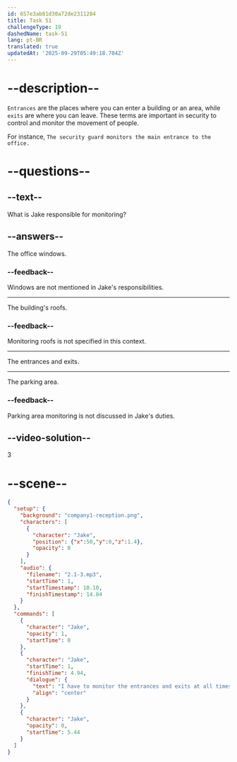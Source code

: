 ```yaml
---
id: 657e3ab81d30a72de2311284
title: Task 51
challengeType: 19
dashedName: task-51
lang: pt-BR
translated: true
updatedAt: '2025-09-29T05:49:18.704Z'
---
```


<!-- (Audio) I have to monitor the entrances and exits at all times. -->

# --description--

`Entrances` are the places where you can enter a building or an area, while `exits` are where you can leave. These terms are important in security to control and monitor the movement of people. 

For instance, `The security guard monitors the main entrance to the office.`

# --questions--

## --text--

What is Jake responsible for monitoring?

## --answers--

The office windows.

### --feedback--

Windows are not mentioned in Jake's responsibilities.

---

The building's roofs.

### --feedback--

Monitoring roofs is not specified in this context.

---

The entrances and exits.

---

The parking area.

### --feedback--

Parking area monitoring is not discussed in Jake's duties.

## --video-solution--

3

# --scene--

```json
{
  "setup": {
    "background": "company1-reception.png",
    "characters": [
      {
        "character": "Jake",
        "position": {"x":50,"y":0,"z":1.4},
        "opacity": 0
      }
    ],
    "audio": {
      "filename": "2.1-3.mp3",
      "startTime": 1,
      "startTimestamp": 10.10,
      "finishTimestamp": 14.04
    }
  },
  "commands": [
    {
      "character": "Jake",
      "opacity": 1,
      "startTime": 0
    },
    {
      "character": "Jake",
      "startTime": 1,
      "finishTime": 4.94,
      "dialogue": {
        "text": "I have to monitor the entrances and exits at all times.",
        "align": "center"
      }
    },
    {
      "character": "Jake",
      "opacity": 0,
      "startTime": 5.44
    }
  ]
}
```
